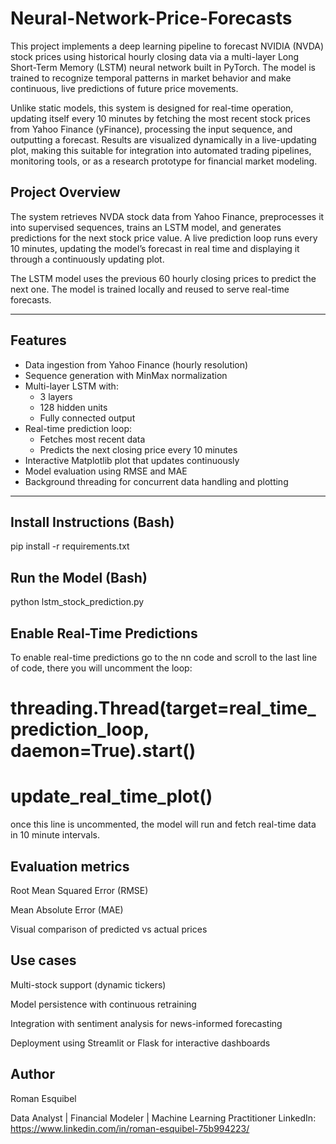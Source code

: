 # Neural-Network-Price-Forecasts
This project implements a deep learning pipeline to forecast NVIDIA (NVDA) stock prices using historical hourly closing data via a multi-layer Long Short-Term Memory (LSTM) neural network built in PyTorch. The model is trained to recognize temporal patterns in market behavior and make continuous, live predictions of future price movements.

Unlike static models, this system is designed for real-time operation, updating itself every 10 minutes by fetching the most recent stock prices from Yahoo Finance (yFinance), processing the input sequence, and outputting a forecast. Results are visualized dynamically in a live-updating plot, making this suitable for integration into automated trading pipelines, monitoring tools, or as a research prototype for financial market modeling.

## Project Overview

The system retrieves NVDA stock data from Yahoo Finance, preprocesses it into supervised sequences, trains an LSTM model, and generates predictions for the next stock price value. A live prediction loop runs every 10 minutes, updating the model’s forecast in real time and displaying it through a continuously updating plot.

The LSTM model uses the previous 60 hourly closing prices to predict the next one. The model is trained locally and reused to serve real-time forecasts.

---

## Features

- Data ingestion from Yahoo Finance (hourly resolution)
- Sequence generation with MinMax normalization
- Multi-layer LSTM with:
  - 3 layers
  - 128 hidden units
  - Fully connected output
- Real-time prediction loop:
  - Fetches most recent data
  - Predicts the next closing price every 10 minutes
- Interactive Matplotlib plot that updates continuously
- Model evaluation using RMSE and MAE
- Background threading for concurrent data handling and plotting

---

## Install Instructions (Bash)
pip install -r requirements.txt

## Run the Model (Bash)
python lstm_stock_prediction.py


## Enable Real-Time Predictions

To enable real-time predictions go to the nn code and scroll to the last line of code, there you will uncomment the loop:

# threading.Thread(target=real_time_prediction_loop, daemon=True).start()
# update_real_time_plot()

once this line is uncommented, the model will run and fetch real-time data in 10 minute intervals.


## Evaluation metrics
Root Mean Squared Error (RMSE)

Mean Absolute Error (MAE)

Visual comparison of predicted vs actual prices

## Use cases
Multi-stock support (dynamic tickers)

Model persistence with continuous retraining

Integration with sentiment analysis for news-informed forecasting

Deployment using Streamlit or Flask for interactive dashboards

## Author 
Roman Esquibel

Data Analyst | Financial Modeler | Machine Learning Practitioner
LinkedIn: https://www.linkedin.com/in/roman-esquibel-75b994223/

